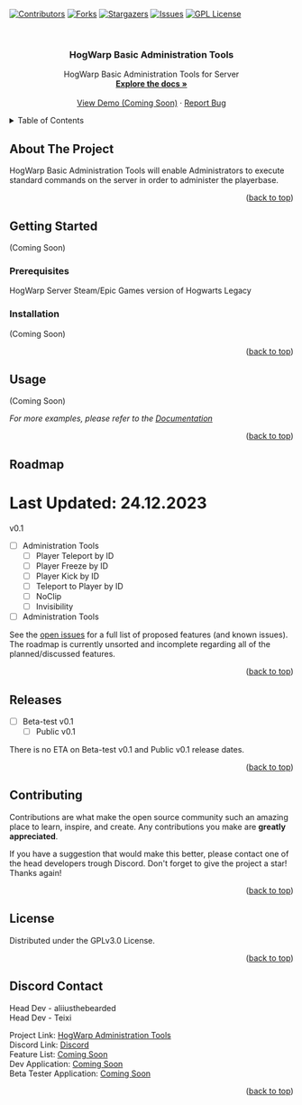 <a name="readme-top"></a>



<!-- PROJECT SHIELDS -->
[![Contributors][contributors-shield]][contributors-url]
[![Forks][forks-shield]][forks-url]
[![Stargazers][stars-shield]][stars-url]
[![Issues][issues-shield]][issues-url]
[![GPL License][license-shield]][license-url]



<!-- PROJECT LOGO -->
<br />
<div align="center">
  <a href="https://github.com/LumoWarp/HogWarp-Basic-Admin-Tools">
  </a>

  <h3 align="center">HogWarp Basic Administration Tools</h3>

  <p align="center">
    HogWarp Basic Administration Tools for Server
    <br />
    <a href="https://github.com/LumoWarp/HogWarp-Basic-Admin-Tools"><strong>Explore the docs »</strong></a>
    <br />
    <br />
    <a href="https://github.com/LumoWarp/HogWarp-Basic-Admin-Tools">View Demo (Coming Soon)</a>
    ·
    <a href="https://github.com/LumoWarp/HogWarp-Basic-Admin-Tools/issues">Report Bug</a>
  </p>
</div>



<!-- TABLE OF CONTENTS -->
<details>
  <summary>Table of Contents</summary>
  <ol>
    <li>
      <a href="#about-the-project">About The Project</a>
    </li>
    <li>
      <a href="#getting-started">Getting Started</a>
      <ul>
        <li><a href="#prerequisites">Prerequisites</a></li>
        <li><a href="#installation">Installation</a></li>
      </ul>
    </li>
    <li><a href="#usage">Usage</a></li>
    <li><a href="#roadmap">Roadmap</a></li>
    <li><a href="#contributing">Contributing</a></li>
    <li><a href="#license">License</a></li>
    <li><a href="#contact">Contact</a></li>
    <li><a href="#acknowledgments">Acknowledgments</a></li>
  </ol>
</details>



<!-- ABOUT THE PROJECT -->
## About The Project

HogWarp Basic Administration Tools will enable Administrators to execute standard commands on the server in order to administer the playerbase.

<p align="right">(<a href="#readme-top">back to top</a>)</p>


<!-- GETTING STARTED -->
## Getting Started

(Coming Soon)

### Prerequisites

HogWarp Server
Steam/Epic Games version of Hogwarts Legacy

### Installation

(Coming Soon)

<p align="right">(<a href="#readme-top">back to top</a>)</p>



<!-- USAGE EXAMPLES -->
## Usage

(Coming Soon)

_For more examples, please refer to the [Documentation](https://example.com)_

<p align="right">(<a href="#readme-top">back to top</a>)</p>


<!-- ROADMAP -->
## Roadmap
# Last Updated: 24.12.2023

v0.1
- [ ] Administration Tools
    - [ ] Player Teleport by ID
    - [ ] Player Freeze by ID
    - [ ] Player Kick by ID
    - [ ] Teleport to Player by ID
    - [ ] NoClip
    - [ ] Invisibility
- [ ] Administration Tools

See the [open issues](https://github.com/LumoWarp/HogWarp-Basic-Admin-Tools/issues) for a full list of proposed features (and known issues). The roadmap is currently unsorted and incomplete regarding all of the planned/discussed features.

<p align="right">(<a href="#readme-top">back to top</a>)</p>

<!-- RELEASE -->
## Releases

- [ ] Beta-test v0.1
    - [ ] Public v0.1
     
There is no ETA on Beta-test v0.1 and Public v0.1 release dates.

<p align="right">(<a href="#readme-top">back to top</a>)</p>



<!-- CONTRIBUTING -->
## Contributing

Contributions are what make the open source community such an amazing place to learn, inspire, and create. Any contributions you make are **greatly appreciated**.

If you have a suggestion that would make this better, please contact one of the head developers trough Discord.
Don't forget to give the project a star! Thanks again!

<p align="right">(<a href="#readme-top">back to top</a>)</p>



<!-- LICENSE -->
## License

Distributed under the GPLv3.0 License.

<p align="right">(<a href="#readme-top">back to top</a>)</p>



<!-- CONTACT -->
## Discord Contact

Head Dev - aliiusthebearded
<br>
Head Dev - Teixi

Project Link: [HogWarp Administration Tools](https://github.com/LumoWarp/HogWarp-Basic-Admin-Tools)
<br>
Discord Link: [Discord](https://discord.gg/Ft8s8PujxS)
<br>
Feature List: [Coming Soon](https://discord.gg/Ft8s8PujxS)
<br>
Dev Application: [Coming Soon](https://discord.com/invite/6z7s9tK4)
<br>
Beta Tester Application: [Coming Soon](https://discord.gg/Ft8s8PujxS)

<p align="right">(<a href="#readme-top">back to top</a>)</p>

<!-- MARKDOWN LINKS & IMAGES -->
<!-- https://www.markdownguide.org/basic-syntax/#reference-style-links -->
[contributors-shield]: https://img.shields.io/github/contributors/LumoWarp/HogWarp-Basic-Admin-Tools.svg?style=for-the-badge
[contributors-url]: https://github.com/LumoWarp/HogWarp-Basic-Admin-Tools/graphs/contributors
[forks-shield]: https://img.shields.io/github/forks/LumoWarp/HogWarp-Basic-Admin-Tools.svg?style=for-the-badge
[forks-url]: https://github.com/LumoWarp/HogWarp-Basic-Admin-Tools/network/members
[stars-shield]: https://img.shields.io/github/stars/LumoWarp/HogWarp-Basic-Admin-Tools.svg?style=for-the-badge
[stars-url]: https://github.com/LumoWarp/HogWarp-Basic-Admin-Tools/stargazers
[issues-shield]: https://img.shields.io/github/issues/LumoWarp/HogWarp-Basic-Admin-Tools.svg?style=for-the-badge
[issues-url]: https://github.com/LumoWarp/HogWarp-Basic-Admin-Tools/issues
[license-shield]: https://img.shields.io/github/license/LumoWarp/HogWarp-Basic-Admin-Tools.svg?style=for-the-badge
[license-url]: https://github.com/LumoWarp/HogWarp-Basic-Admin-Tools/master/LICENSE.txt
[product-screenshot]: images/screenshot.png
[Next.js]: https://img.shields.io/badge/next.js-000000?style=for-the-badge&logo=nextdotjs&logoColor=white
[Next-url]: https://nextjs.org/
[React.js]: https://img.shields.io/badge/React-20232A?style=for-the-badge&logo=react&logoColor=61DAFB
[React-url]: https://reactjs.org/
[Vue.js]: https://img.shields.io/badge/Vue.js-35495E?style=for-the-badge&logo=vuedotjs&logoColor=4FC08D
[Vue-url]: https://vuejs.org/
[Angular.io]: https://img.shields.io/badge/Angular-DD0031?style=for-the-badge&logo=angular&logoColor=white
[Angular-url]: https://angular.io/
[Svelte.dev]: https://img.shields.io/badge/Svelte-4A4A55?style=for-the-badge&logo=svelte&logoColor=FF3E00
[Svelte-url]: https://svelte.dev/
[Laravel.com]: https://img.shields.io/badge/Laravel-FF2D20?style=for-the-badge&logo=laravel&logoColor=white
[Laravel-url]: https://laravel.com
[Bootstrap.com]: https://img.shields.io/badge/Bootstrap-563D7C?style=for-the-badge&logo=bootstrap&logoColor=white
[Bootstrap-url]: https://getbootstrap.com
[JQuery.com]: https://img.shields.io/badge/jQuery-0769AD?style=for-the-badge&logo=jquery&logoColor=white
[JQuery-url]: https://jquery.com 

